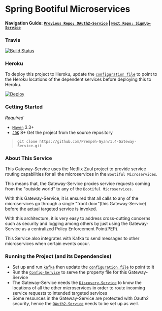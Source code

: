 # Spring Bootiful Microservices

#### Navigation Guide: [`Previous Repo: OAuth2-Service`](https://github.com/Prempeh-Gyan/1.3-OAuth2-Service)   |   [`Next Repo: SignUp-Service`](https://github.com/Prempeh-Gyan/2.0-SignUp-Service)

### Travis
[![Build Status](https://travis-ci.org/Prempeh-Gyan/1.4-Gateway-Service.svg)](https://travis-ci.org/Prempeh-Gyan/1.4-Gateway-Service)

### Heroku
To deploy this project to Heroku, update the [`configuration file`](https://github.com/Prempeh-Gyan/1.1-Config-Repo/blob/master/services/Gateway-Service/gateway-service.yml ) to point to the Heroku locations of the dependent services before deploying this to Heroku.

[![Deploy](https://www.herokucdn.com/deploy/button.png)](https://heroku.com/deploy?template=https://github.com/Prempeh-Gyan/1.4-Gateway-Service)

### Getting Started
*Required*
* [`Maven`](https://maven.apache.org/) 3.3+
* [`JDK`](http://www.oracle.com/technetwork/java/javase/downloads/jdk8-downloads-2133151.html) 8+
Get the project from the source repository
>`git clone https://github.com/Prempeh-Gyan/1.4-Gateway-Service.git`

### About This Service
This Gateway-Service uses the Netflix Zuul project to provide service routing capabilities for all the microservices in the `Bootiful Microservices`.

This means that, the Gateway-Service proxies service requests coming from the "outside world" to any of the `Bootiful Microservices`.

With this Gateway-Service, it is ensured that all calls to any of the microservices go through a single "front door"(this Gateway-Service) before the actual targeted service is invoked.

With this architecture, it is very easy to address cross-cutting concerns such as security and logging among others by just using the Gateway-Service as a centralized Policy Enforcement Point(PEP). 
 
This Service also integrates with Kafka to send messages to other microservices when certain events occur.

### Running the Project (and its Dependencies)
* Set up and run [`kafka`](https://kafka.apache.org/) then update the [`configuration file`](https://github.com/Prempeh-Gyan/1.1-Config-Repo/blob/master/services/Gateway-Service/gateway-service.yml ) to point to it
* Run the [`Config-Service`](https://github.com/Prempeh-Gyan/1.0-Config-Service) to serve the property file for this Gateway-Service
* The Gateway-Service needs the [`Discovery-Service`](https://github.com/Prempeh-Gyan/1.2-Discovery-Service) to know the locations of all the other microservices in order to route incoming service requests to intended targeted services
* Some resources in the Gateway-Service are protected with Oauth2 security, hence the [`OAuth2-Service`](https://github.com/Prempeh-Gyan/1.3-OAuth2-Service)  needs to be set up as well.
